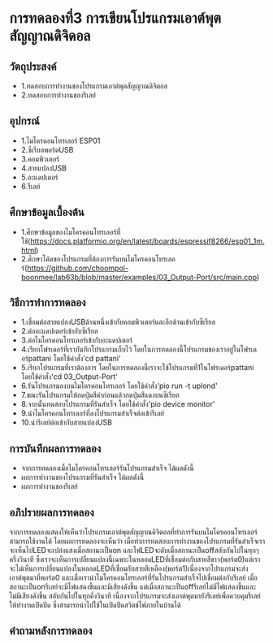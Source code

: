 # การทดลองที่3 การเขียนโปรแกรมเอาต์พุตสัญญาณดิจิดอล

## วัตถุประสงค์
* 1.ทดสอบการทำงานของโปรแกรมเอาต์พุตสัญญาณดิจิตอล
* 2.ทดสอบการทำงานของรีเลย์

## อุปกรณ์
* 1.ไมโครคอนโทรเลอร์ ESP01
* 2.ซีเรียลพอร์ตUSB
* 3.คอมพิวเตอร์
* 4.สายแปลงUSB
* 5.อะแดปเตอร์
* 6.รีเลย์

## ศึกษาข้อมูลเบื้องต้น
* 1.ศึกษาข้อมูลของไมโครคอนโทรเลอร์ที่ใช้(https://docs.platformio.org/en/latest/boards/espressif8266/esp01_1m.html)
* 2.ศึกษาโค้ดของโปรแกรมที่ต้องการรันบนไมโครคอนโทรเลอร์(https://github.com/choompol-boonmee/lab63b/blob/master/examples/03_Output-Port/src/main.cpp)

## วิธีการทำการทดลอง
* 1.เชื่อมต่อสายแปลงUSBด้านหนึ่งเข้ากับคอมพิวเตอร์และอีกด้านเข้ากับซีเรียล
* 2.ต่ออะแดปเตอร์เข้ากับซีเรียล
* 3.ต่อไมโครคอนโทรเลอร์เข้ากับอะแดปเตอร์
* 4.เรียกโฟรเดอร์ที่เราบันทึกโปรแกรมเก็บไว้ โดยในการทดลองนี้โปรแกรมของเราอยู่ในโฟรเดอร์pattani โดยใช้คำสั่ง'cd pattani'
* 5.เรียกโปรแกรมที่เราต้องการ โดยในการทดลองนี้เราจะใช้โปรแกรมที่1ในโฟรเดอร์pattani โดยใช้คำสั่ง'cd 03_Output-Port'
* 6.รันโปรแกรมลงบนไมโครคอนโทรเลอร์ โดยใช้คำสั่ง'pio run -t uplond'
* 7.ขณะรันโปรแกรมให้กดปุ่มสีดำก่อนแล้วกดปุ่มสีแดงบนซีเรียล
* 8.จากนั้นทดสอบโปรแกรมที่รันสำเร็จ โดยใช้คำสั่ง'pio device monitor'
* 9.นำไมโครคอนโทรเลอร์ที่ลงโปรแกรมสำเร็จต่อเข้ารีเลย์
* 10.นำรีเลย์ต่อเข้ากับสายแปลงUSB


## การบันทึกผลการทดลอง
* จากการทดลองเมื่อไมโครคอนโทรเลอร์รันโปรแกรมสำเร็จ ได้ผลดังนี้
* ผลการทำงานของโปรแกรมที่รันสำเร็จ ได้ผลดังนี้
* ผลการทำงานของรีเลย์

## อภิปรายผลการทดลอง
จากการทดลองแสดงให้เห็นว่าโปรแกรมเอาต์พุตสัญญาณดิจิตอลที่ทำการรันบนไมโครคอนโทรเลอร์สามารถใช้งานได้ โดยผลการทดลองจะเห็นว่า
เมื่อทำการทดสอบการทำงานของโปรแกรมที่รันสำเร็จเราจะเห็นไปLEDจะเปล่งแสงเมื่อสถานะเป็นon และไฟLEDจะดับเมื่อสถานะเป็นoffสลับกันไปในทุกๆครึ่งวินาที ซึ่งเราจะเห็นการเปลี่ยนแปลงนี้เฉพาะในหลอดLEDที่เชื่อมต่อกับสายสีขาว(พอร์ต0)แต่เราจะไม่เห็นการเปลี่ยนแปลงในหลอดLEDที่เชื่อมกับสายสีเหลือง(พอร์ต1)เนื่องจากโปรแกรมจะส่งเอาต์พุตมาที่พอร์ต0 และเมื่อเรานำไมโครคอนโทรเลอร์ที่รันโปรแกรมสำเร็จไปเชื่อมต่อกับรีเลย์ เมื่อสถานะเป็นonรีเลย์จะมีไฟแสดงขึ้นและมีเสียงดังขึ้น แต่เมื่อสถานะเป็นoffรีเลย์ไม่มีไฟแสดงขึ้นและไม่มีเสียงดังขึ้น สลับกันไปในทุกคึ่งวินาที เนื่องจากโปรแกรมจะส่งเอาต์พุตมายังรีเลย์เพื่อควบคุมรีเลย์ให้ทำงานเปิดปิด ซึ่งสามารถนำไปใช้ในเปิดปิดสวิตช์ไฟภายในบ้านได้


## คำถามหลังการทดลอง


